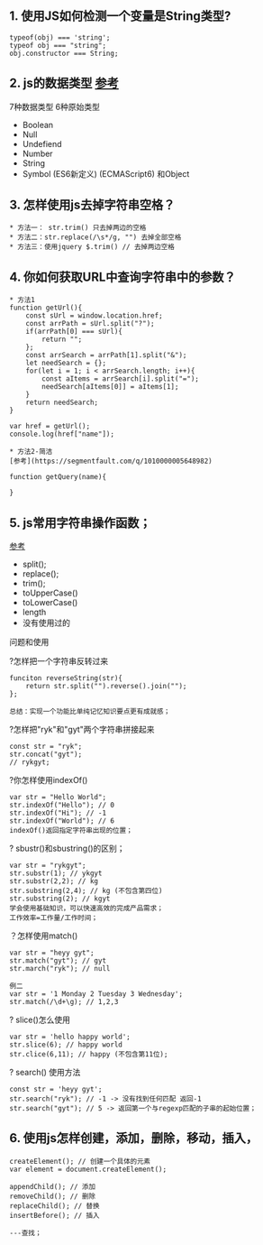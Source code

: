 ## 1. 使用JS如何检测一个变量是String类型?
```
typeof(obj) === 'string';
typeof obj === "string";
obj.constructor === String;
```

## 2. js的数据类型 [参考](https://developer.mozilla.org/zh-CN/docs/Web/JavaScript/Data_structures)
7种数据类型
6种原始类型
* Boolean
* Null
* Undefiend
* Number
* String
* Symbol (ES6新定义) (ECMAScript6)
和Object


## 3. 怎样使用js去掉字符串空格？
```
* 方法一： str.trim() 只去掉两边的空格
* 方法二：str.replace(/\s*/g, "") 去掉全部空格
* 方法三：使用jquery $.trim() // 去掉两边空格
```

## 4. 你如何获取URL中查询字符串中的参数？
```
* 方法1
function getUrl(){
    const sUrl = window.location.href;
    const arrPath = sUrl.split("?");
    if(arrPath[0] === sUrl){
        return "";
    };
    const arrSearch = arrPath[1].split("&");
    let needSearch = {};
    for(let i = 1; i < arrSearch.length; i++){
        const aItems = arrSearch[i].split("=");
        needSearch[aItems[0]] = aItems[1];
    }
    return needSearch;
}

var href = getUrl();
console.log(href["name"]);

* 方法2-简洁
[参考](https://segmentfault.com/q/1010000005648982)

function getQuery(name){

}

```
## 5. js常用字符串操作函数；
[参考](http://www.w3school.com.cn/jsref/jsref_obj_string.asp)

* split();
* replace();
* trim();
* toUpperCase()
* toLowerCase()
* length
* 没有使用过的
  
问题和使用

?怎样把一个字符串反转过来
```
funciton reverseString(str){
    return str.split("").reverse().join("");
};

总结：实现一个功能比单纯记忆知识要点更有成就感；
```
 ?怎样把"ryk"和"gyt"两个字符串拼接起来
```
const str = "ryk";
str.concat("gyt");
// rykgyt;
```

?你怎样使用indexOf()
```
var str = "Hello World";
str.indexOf("Hello"); // 0
str.indexOf("Hi"); // -1
str.indexOf("World"); // 6 
indexOf()返回指定字符串出现的位置；
``` 

? sbustr()和sbustring()的区别；
```
var str = "rykgyt";
str.substr(1); // ykgyt
str.substr(2,2); // kg
str.substring(2,4); // kg (不包含第四位)
str.substring(2); // kgyt
学会使用基础知识，可以快速高效的完成产品需求；
工作效率=工作量/工作时间；
```

？怎样使用match()
```
var str = "heyy gyt";
str.match("gyt"); // gyt
str.march("ryk"); // null

例二
var str = '1 Monday 2 Tuesday 3 Wednesday';
str.match(/\d+\g); // 1,2,3
```

? slice()怎么使用
```
var str = 'hello happy world';
str.slice(6); // happy world
str.clice(6,11); // happy (不包含第11位);
```
? search() 使用方法
```
const str = 'heyy gyt';
str.search("ryk"); // -1 -> 没有找到任何匹配 返回-1
str.search("gyt"); // 5 -> 返回第一个与regexp匹配的子串的起始位置；
```

## 6. 使用js怎样创建，添加，删除，移动，插入，
```
createElement(); // 创建一个具体的元素
var element = document.createElement();

appendChild(); // 添加
removeChild(); // 删除
replaceChild(); // 替换
insertBefore(); // 插入 

---查找；



```